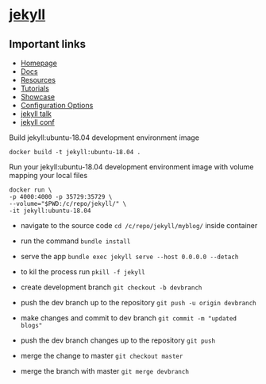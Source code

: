# [jekyll](https://jekyllrb.com/)

## Important links

- [Homepage](https://jekyllrb.com/)
- [Docs](https://jekyllrb.com/docs/)
- [Resources](https://jekyllrb.com/resources/)
- [Tutorials](https://jekyllrb.com/tutorials/home/)
- [Showcase](https://jekyllrb.com/showcase/)
- [Configuration Options](https://jekyllrb.com/docs/configuration/options/)
- [jekyll talk](https://talk.jekyllrb.com/)
- [jekyll conf](https://jekyllrb.com/jekyllconf/)

Build jekyll:ubuntu-18.04 development environment image

```docker
docker build -t jekyll:ubuntu-18.04 .
```

Run your jekyll:ubuntu-18.04 development environment image with volume mapping your local files

```docker
docker run \
-p 4000:4000 -p 35729:35729 \
--volume="$PWD:/c/repo/jekyll/" \
-it jekyll:ubuntu-18.04
```

- navigate to the source code `cd /c/repo/jekyll/myblog/` inside container
- run the command `bundle install`
- serve the app `bundle exec jekyll serve --host 0.0.0.0 --detach`
- to kil the process run `pkill -f jekyll`

- create development branch `git checkout -b devbranch`
- push the dev branch up to the repository `git push -u origin devbranch`
- make changes and commit to dev branch `git commit -m "updated blogs"`
- push the dev branch changes up to the repository `git push`
- merge the change to master `git checkout master`
- merge the branch with master `git merge devbranch`